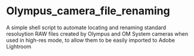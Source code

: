 # Olympus_camera_file_renaming
A simple shell script to automate locating and renaming standard resoluytion RAW files created by Olympus and OM System cameras when used in high-res mode, to allow them to be easily imported to Adobe Lightroom
